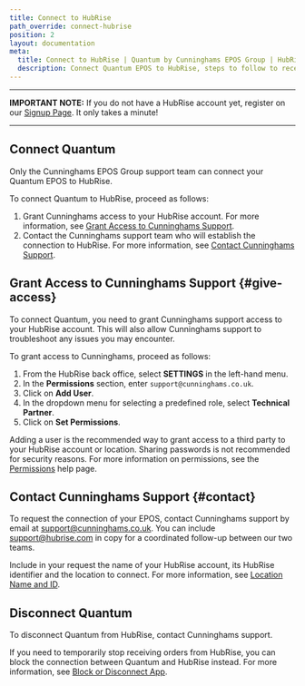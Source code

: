 ```yaml
---
title: Connect to HubRise
path_override: connect-hubrise
position: 2
layout: documentation
meta:
  title: Connect to HubRise | Quantum by Cunninghams EPOS Group | HubRise
  description: Connect Quantum EPOS to HubRise, steps to follow to receive your online ordering orders in your EPOS.
---
```


---

**IMPORTANT NOTE:** If you do not have a HubRise account yet, register on our [Signup Page](https://manager.hubrise.com/signup). It only takes a minute!

---

## Connect Quantum

Only the Cunninghams EPOS Group support team can connect your Quantum EPOS to HubRise.

To connect Quantum to HubRise, proceed as follows:

1. Grant Cunninghams access to your HubRise account. For more information, see [Grant Access to Cunninghams Support](#give-access).
1. Contact the Cunninghams support team who will establish the connection to HubRise. For more information, see [Contact Cunninghams Support](#contact).

## Grant Access to Cunninghams Support {#give-access}

To connect Quantum, you need to grant Cunninghams support access to your HubRise account. This will also allow Cunninghams support to troubleshoot any issues you may encounter.

To grant access to Cunninghams, proceed as follows:

1. From the HubRise back office, select **SETTINGS** in the left-hand menu.
1. In the **Permissions** section, enter `support@cunninghams.co.uk`.
1. Click on **Add User**.
1. In the dropdown menu for selecting a predefined role, select **Technical Partner**.
1. Click on **Set Permissions**.

Adding a user is the recommended way to grant access to a third party to your HubRise account or location. Sharing passwords is not recommended for security reasons. For more information on permissions, see the [Permissions](/docs/permissions) help page.

## Contact Cunninghams Support {#contact}

To request the connection of your EPOS, contact Cunninghams support by email at support@cunninghams.co.uk. You can include support@hubrise.com in copy for a coordinated follow-up between our two teams.

Include in your request the name of your HubRise account, its HubRise identifier and the location to connect. For more information, see [Location Name and ID](/docs/locations#location-name-and-id).

## Disconnect Quantum

To disconnect Quantum from HubRise, contact Cunninghams support.

If you need to temporarily stop receiving orders from HubRise, you can block the connection between Quantum and HubRise instead. For more information, see [Block or Disconnect App](/docs/connections#block-or-disconnect).
